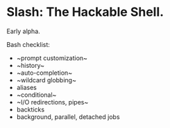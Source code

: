 

# Slash: The Hackable Shell.

Early alpha.

Bash checklist:

* ~prompt customization~
* ~history~
* ~auto-completion~
* ~wildcard globbing~
* aliases
* ~conditional~
* ~I/O redirections, pipes~
* backticks
* background, parallel, detached jobs

